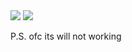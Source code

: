 <img src="https://sun9-46.userapi.com/c850736/v850736931/1ee3d7/jafrIbE_Be4.jpg">
<img src="https://sun9-33.userapi.com/c855424/v855424931/11deff/6EbdwSo6pv8.jpg">

P.S. ofc its will not working
